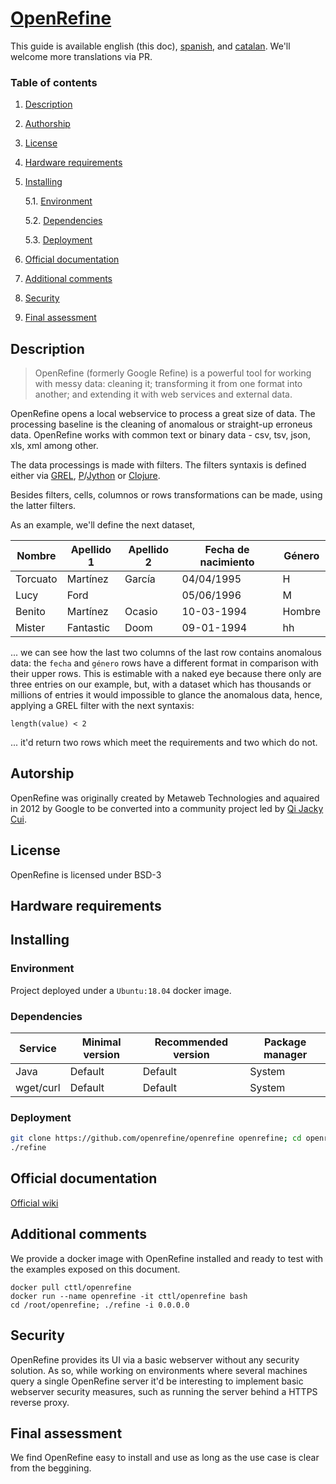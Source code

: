# [OpenRefine](https://openrefine.org) 

This guide is available english (this doc), [spanish](../README.md), and [catalan](vlc.md). We'll welcome more translations via PR.

### Table of contents
1. [ Description ](#desc)
2. [ Authorship ](#authorship)
3. [ License ](#license)
4. [ Hardware requirements ](#reqs)
5. [ Installing ](#install)

	5.1. [ Environment ](#env) 
	
	5.2. [ Dependencies ](#deps)
	
	5.3. [ Deployment ](#deploy)


	
6. [ Official documentation ](#docs)
7. [ Additional comments ](#comms)
8. [ Security ](#sec)
9. [ Final assessment ](#val)

<a name="desc"></a>
## Description

> OpenRefine (formerly Google Refine) is a powerful tool for working with messy data: cleaning it; transforming it from one format into another; and extending it with web services and external data.
 
OpenRefine opens a local webservice to process a great size of data. The processing
baseline is the cleaning of anomalous or straight-up erroneus data. OpenRefine 
works with common text or binary data - csv, tsv, json, xls, xml among other.

The data processings is made with filters. The filters syntaxis is defined either via [GREL](https://github.com/OpenRefine/OpenRefine/wiki/General-Refine-Expression-Language), [P](https://python.org)/[Jython](https://jython.org) or [Clojure](https://clojure.org).

Besides filters, cells, columnos or rows transformations can be made, using the latter filters.

As an example, we'll define the next dataset,

|Nombre|Apellido 1|Apellido 2| Fecha de nacimiento| Género|
|------|----------|----------|-----|-------|
|Torcuato|Martínez|García|04/04/1995|H|
|Lucy|Ford| |05/06/1996|M|
|Benito|Martínez|Ocasio|10-03-1994|Hombre|
|Mister|Fantastic|Doom|09-01-1994|hh

... we can see how the last two columns of the last row contains anomalous data: the `fecha` and `género`
rows have a different format in comparison with their upper rows. This is
estimable with a naked eye because there only are three entries on our example, but, 
with a dataset which has thousands or millions of entries it would impossible to glance the
anomalous data, hence, applying a GREL filter with the next syntaxis:

```grel
length(value) < 2 
```
... it'd return two rows which meet the requirements and two which do not.



<a name="authorship"></a>
## Autorship
OpenRefine was originally created by Metaweb Technologies and aquaired in 
2012 by Google to be converted into a community project led by [Qi Jacky Cui](https://github.com/jackyq2015). 
<a name="license"></a>
## License

OpenRefine is licensed under BSD-3

<a name="reqs"></a>
## Hardware requirements
<a name="install"></a>
## Installing
<a name="env"></a>
### Environment
Project deployed under a `Ubuntu:18.04` docker image.
<a name="deps"></a>
### Dependencies

|Service|Minimal version|Recommended version|Package manager|
|--------|--------------|-------------------|------------------|
|Java|Default|Default|System|
|wget/curl|Default|Default|System|
<a name="deploy"></a>
### Deployment

```bash
git clone https://github.com/openrefine/openrefine openrefine; cd openrefine
./refine
``` 
<a name="docs"></a>
## Official documentation

[Official wiki](https://github.com/openrefine/openrefine/wiki)

<a name="comms"></a>
## Additional comments
We provide a docker image with OpenRefine installed and ready to test with the 
examples exposed on this document.

```
docker pull cttl/openrefine
docker run --name openrefine -it cttl/openrefine bash
cd /root/openrefine; ./refine -i 0.0.0.0
```
<a name="sec"></a>
## Security
OpenRefine provides its UI via a basic webserver without any security solution.
As so, while working on environments where several machines query a single OpenRefine
server it'd be interesting to implement basic webserver security measures, such as
running the server behind a HTTPS reverse proxy.

    
<a name="val"></a>
## Final assessment

We find OpenRefine easy to install and use as long as the use case is clear from the beggining.
